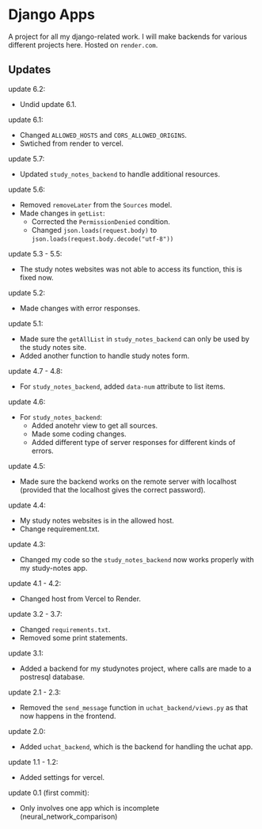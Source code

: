 # Django Apps

A project for all my django-related work. I will make backends for various different projects here.
Hosted on `render.com`.

## Updates

update 6.2:
- Undid update 6.1.

update 6.1:
- Changed `ALLOWED_HOSTS` and `CORS_ALLOWED_ORIGINS`.
- Swtiched from render to vercel.

update 5.7:
- Updated `study_notes_backend` to handle additional resources.

update 5.6:
- Removed `removeLater` from the `Sources` model.
- Made changes in `getList`:
  - Corrected the `PermissionDenied` condition.
  - Changed `json.loads(request.body)` to `json.loads(request.body.decode("utf-8"))`

update 5.3 - 5.5:
- The study notes websites was not able to access its function, this is fixed now.

update 5.2:
- Made changes with error responses.

update 5.1:
- Made sure the `getAllList` in `study_notes_backend` can only be used by the study notes site.
- Added another function to handle study notes form.

update 4.7 - 4.8:
- For `study_notes_backend`, added `data-num` attribute to list items.

update 4.6:
- For `study_notes_backend`:
  - Added anotehr view to get all sources.
  - Made some coding changes.
  - Added different type of server responses for different kinds of errors.

update 4.5:
- Made sure the backend works on the remote server with localhost (provided that the localhost gives the correct password).

update 4.4:
- My study notes websites is in the allowed host.
- Change requirement.txt.

update 4.3:
- Changed my code so the `study_notes_backend` now works properly with my study-notes app.

update 4.1 - 4.2:
- Changed host from Vercel to Render.

update 3.2 - 3.7:
- Changed `requirements.txt`.
- Removed some print statements.

update 3.1:
- Added a backend for my studynotes project, where calls are made to a postresql database.

update 2.1 - 2.3:
- Removed the `send_message` function in `uchat_backend/views.py` as that now happens in the frontend.

update 2.0:
- Added `uchat_backend`, which is the backend for handling the uchat app.

update 1.1 - 1.2:
- Added settings for vercel.

update 0.1 (first commit):
- Only involves one app which is incomplete (neural_network_comparison)